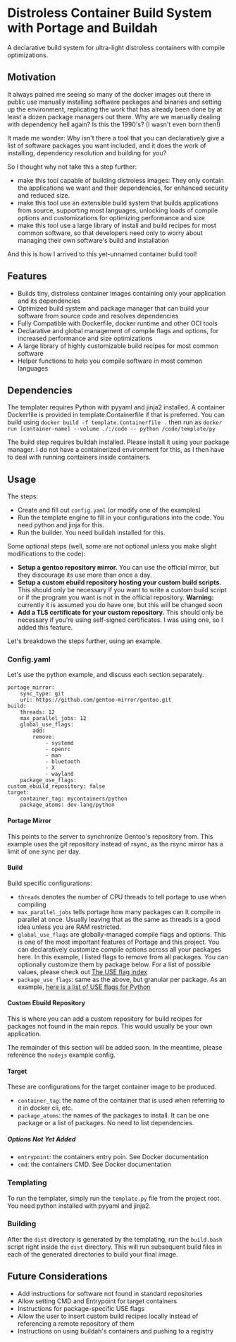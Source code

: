# Distroless Container Build System with Portage and Buildah

A declarative build system for ultra-light distroless containers with compile optimizations.

## Motivation

It always pained me seeing so many of the docker images out there in public use manually installing software packages and binaries and setting up the environment, replicating the work that has already been done by at least a dozen package managers out there. Why are we manually dealing with dependency hell again? Is this the 1990's? (I wasn't even born then!)

It made me wonder: Why isn't there a tool that you can declaratively give a list of software packages you want included, and it does the work of installing, dependency resolution and building for you?

So I thought why not take this a step further:
- make this tool capable of building distroless images: They only contain the applications we want and their dependencies, for enhanced security and reduced size.
- make this tool use an extensible build system that builds applications from source, supporting most languages, unlocking loads of compile options and customizations for optimizing performance and size
- make this tool use a large library of install and build recipes for most common software, so that developers need only to worry about managing their own software's build and installation

And this is how I arrived to this yet-unnamed container build tool!

## Features

- Builds tiny, distroless container images containing only your application and its dependencies
- Optimized build system and package manager that can build your software from source code and resolves dependencies
- Fully Compatible with Dockerfile, docker runtime and other OCI tools
- Declarative and global management of compile flags and options, for increased performance and size optimizations
- A large library of highly customizable build recipes for most common software
- Helper functions to help you compile software in most common languages

## Dependencies

The templater requires Python with pyyaml and jinja2 installed. A container Dockerfile is provided in template.Containerfile if that is preferred. You can build using `docker build -f template.Containerfile .` then run as `docker run [container-name] --volume ./:/code -- python /code/template/py`

The build step requires buildah installed. Please install it using your package manager. I do not have a containerized environment for this, as I then have to deal with running containers inside containers.

## Usage

The steps:

- Create and fill out `config.yaml` (or modify one of the examples)
- Run the template engine to fill in your configurations into the code. You need python and jinja for this.
- Run the builder. You need buildah installed for this.

Some optional steps (well, some are not optional unless you make slight modifications to the code):

- **Setup a gentoo repository mirror.** You can use the official mirror, but they discourage its use more than once a day.
- **Setup a custom ebuild repository hosting your custom build scripts.** This should only be necessary if you want to write a custom build script or if the program you want is not in the official repository. **Warning:** currently it is assumed you do have one, but this will be changed soon
- **Add a TLS certificate for your custom repository.** This should only be necessary if you're using self-signed certificates. I was using one, so I added this feature.

Let's breakdown the steps further, using an example.

### Config.yaml

Let's use the python example, and discuss each section separately.

```
portage_mirror:
    sync_type: git
    uri: https://github.com/gentoo-mirror/gentoo.git
build:
    threads: 12
    max_parallel_jobs: 12
    global_use_flags:
        add:
        remove:
            - systemd
            - openrc
            - man
            - bluetooth
            - X
            - wayland
    package_use_flags:
custom_ebuild_repository: false
target:
    container_tag: mycontainers/python
    package_atoms: dev-lang/python
```

#### Portage Mirror

This points to the server to synchronize Gentoo's repository from. This example uses the git repository instead of rsync, as the rsync mirror has a limit of one sync per day.

#### Build

Build specific configurations:
- `threads` denotes the number of CPU threads to tell portage to use when compiling
- `max_parallel_jobs` tells portage how many packages can it compile in parallel at once. Usually leaving that as the same as threads is a good idea unless you are RAM restricted.
- `global_use_flags` are globally-managed compile flags and options. This is one of the most important features of Portage and this project. You can declaratively customize compile options across all your packages here. In this example, I listed flags to remove from all packages. You can optionally customize them by package below. For a list of possible values, please check out [The USE flag index](https://www.gentoo.org/support/use-flags/)
- `package_use_flags`: same as the above, but granular per package. As an example, [here is a list of USE flags for Python](https://packages.gentoo.org/packages/dev-lang/python)

#### Custom Ebuild Repository

This is where you can add a custom repository for build recipes for packages not found in the main repos. This would usually be your own application.

The remainder of this section will be added soon. In the meantime, please reference the `nodejs` example config.

#### Target

These are configurations for the target container image to be produced.

- `container_tag`: the name of the container that is used when referring to it in docker cli, etc.
- `package_atoms`: the names of the packages to install. It can be one package or a list of packages. No need to list dependencies.

##### Options Not Yet Added

- `entrypoint`: the containers entry poin. See Docker documentation
- `cmd`: the containers CMD. See Docker documentation

### Templating

To run the templater, simply run the `template.py` file from the project root. You need python installed with pyyaml and jinja2.

### Building

After the `dist` directory is generated by the templating, run the `build.bash` script right inside the `dist` directory. This will run subsequent build files in each of the generated directories to build your final image.


## Future Considerations

- Add instructions for software not found in standard repositories
- Allow setting CMD and Entrypoint for target containers
- Instructions for package-specific USE flags
- Allow the user to insert custom build recipes locally instead of referencing a remote repository of them
- Instructions on using buildah's containers and pushing to a registry

